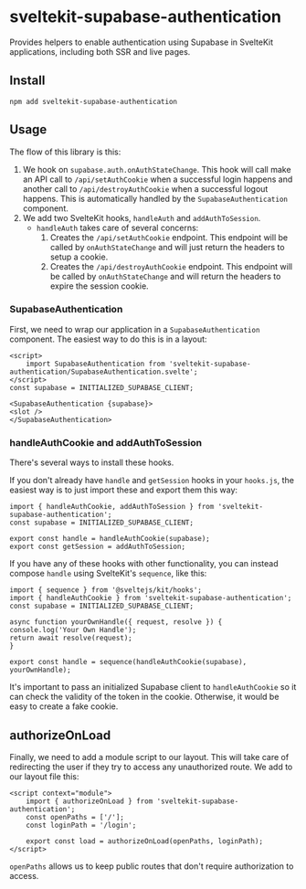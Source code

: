 # sveltekit-supabase-authentication

Provides helpers to enable authentication using Supabase in SvelteKit applications, including both SSR and live pages.

## Install

    npm add sveltekit-supabase-authentication

## Usage

The flow of this library is this:

1. We hook on `supabase.auth.onAuthStateChange`. This hook will call make an API call to `/api/setAuthCookie` when a
   successful login happens and another call to `/api/destroyAuthCookie` when a successful logout happens. This is
   automatically handled by the `SupabaseAuthentication` component.
2. We add two SvelteKit hooks, `handleAuth` and `addAuthToSession`.
   - `handleAuth` takes care of several concerns:
     1. Creates the `/api/setAuthCookie` endpoint. This endpoint will be called by `onAuthStateChange` and will just
        return the headers to setup a cookie.
     2. Creates the `/api/destroyAuthCookie` endpoint. This endpoint will be called by `onAuthStateChange` and will
        return the headers to expire the session cookie.

### SupabaseAuthentication

First, we need to wrap our application in a `SupabaseAuthentication` component. The easiest way to do this is in a
layout:

    <script>
    	import SupabaseAuthentication from 'sveltekit-supabase-authentication/SupabaseAuthentication.svelte';
    </script>
    const supabase = INITIALIZED_SUPABASE_CLIENT;
    
    <SupabaseAuthentication {supabase}>
    <slot />
    </SupabaseAuthentication>


### handleAuthCookie and addAuthToSession
There's several ways to install these hooks.

If you don't already have `handle` and `getSession` hooks in your `hooks.js`, the easiest way is to just import these
and export them this way:

    import { handleAuthCookie, addAuthToSession } from 'sveltekit-supabase-authentication';
    const supabase = INITIALIZED_SUPABASE_CLIENT;
    
    export const handle = handleAuthCookie(supabase);
    export const getSession = addAuthToSession;

If you have any of these hooks with other functionality, you can instead compose `handle` using SvelteKit's `sequence`,
like this:

    import { sequence } from '@sveltejs/kit/hooks';
    import { handleAuthCookie } from 'sveltekit-supabase-authentication';
    const supabase = INITIALIZED_SUPABASE_CLIENT;
    
    async function yourOwnHandle({ request, resolve }) {
    console.log('Your Own Handle');
    return await resolve(request);
    }
    
    export const handle = sequence(handleAuthCookie(supabase), yourOwnHandle);

It's important to pass an initialized Supabase client to `handleAuthCookie` so it can check the validity of the token in
the cookie. Otherwise, it would be easy to create a fake cookie.

## authorizeOnLoad

Finally, we need to add a module script to our layout. This will take care of redirecting the user if they try to access
any unauthorized route. We add to our layout file this:

    <script context="module">
    	import { authorizeOnLoad } from 'sveltekit-supabase-authentication';
    	const openPaths = ['/'];
    	const loginPath = '/login';
    
    	export const load = authorizeOnLoad(openPaths, loginPath);
    </script>

`openPaths` allows us to keep public routes that don't require authorization to access.